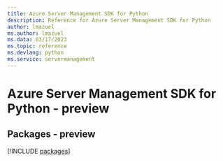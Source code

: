 ```yaml
---
title: Azure Server Management SDK for Python
description: Reference for Azure Server Management SDK for Python
author: lmazuel
ms.author: lmazuel
ms.data: 03/17/2023
ms.topic: reference
ms.devlang: python
ms.service: servermanagement
---
```

# Azure Server Management SDK for Python - preview
## Packages - preview
[!INCLUDE [packages](server-management-index.md)]